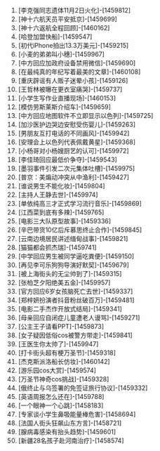 
1. [李克强同志遗体11月2日火化]-[1459812]
1. [神十六航天员平安抵京]-[1459699]
1. [神十六返航全程回顾]-[1460162]
1. [哈登加盟快船]-[1459547]
1. [初代iPhone拍出13.3万美元]-[1459215]
1. [小麦的弟弟叫小穗]-[1459967]
1. [中方回应加政府设备禁用微信]-[1459690]
1. [在最纯真的年纪写着最美的文章]-[1460108]
1. [重庆辟谣有人贩子迷晕小孩]-[1459126]
1. [王哲林被曝在更衣室痛哭]-[1459737]
1. [小学生写作业直播现场]-[1460153]
1. [模仿劳斯莱斯介绍车]-[1459659]
1. [中方回应地图软件不立即显示以色列]-[1459725]
1. [加沙医护边哭边安慰受伤婴儿]-[1459263]
1. [男朋友互打电话的不同画风]-[1459942]
1. [安理会上以色列代表佩戴黄星]-[1459368]
1. [小杨哥对小杨嫂厨艺的认可]-[1459972]
1. [李佳琦回应最低价争夺]-[1459543]
1. [墨羽事件引发二次元集体吐槽]-[1459975]
1. [普京：美煽动冲突从中渔利]-[1459427]
1. [谁说男生不能化妆]-[1459804]
1. [主持人王静去世]-[1459974]
1. [单依纯高三才正式学习流行音乐]-[1459869]
1. [江西菜到底有多辣]-[1459765]
1. [电影三大队原型故事]-[1459336]
1. [辛巴带货10亿后斥慕思终止合作]-[1459845]
1. [云南边境居民讲述缅甸战事]-[1459821]
1. [猫猫都会抓杰瑞]-[1459741]
1. [中学回应男生被同学逼吃粪便]-[1459150]
1. [再见李可乐狗狗导演好默契]-[1459679]
1. [被上海街头的无尘帅到了]-[1459315]
1. [张柏芝夕阳绝美五金]-[1459957]
1. [官方回应6岁女孩脑死亡去世]-[1459337]
1. [郑梓妍扮演者抖音粉丝破百万]-[1459481]
1. [电影二手杰作开放式结局]-[1459341]
1. [母亲回应自闭症儿童遭老人谩骂]-[1459271]
1. [公主王子请看PPT]-[1459873]
1. [女子疑因低俗cos被警方带走]-[1459841]
1. [王医生你太帅了]-[1459947]
1. [打卡街头超有梗万圣节]-[1459318]
1. [杰克斯派洛船长仿妆]-[1460142]
1. [游乐园cos大赏]-[1459574]
1. [万圣节神奇cos挑战]-[1459328]
1. [俄终止与乌签署的免签证旅行协议]-[1459332]
1. [英语周报怎么还在]-[1459788]
1. [一个眼神一个心跳]-[1458183]
1. [专家谈小学生鼻吸能量棒危害]-[1458694]
1. [法国人街头狂飙山东方言]-[1458721]
1. [腺病毒感染有抬头趋势]-[1459601]
1. [新疆28名孩子赴河南治疗]-[1458574]